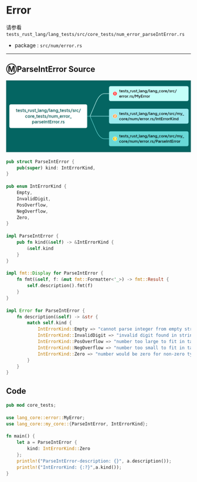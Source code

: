 # Error

请参看`tests_rust_lang/lang_tests/src/core_tests/num_error_parseIntError.rs`

- package : `src/num/error.rs`

<hr />

## Ⓜ️ParseIntError Source

<img src="https://github.com/syf20020816/Rust-Lang-Analysis/blob/main/imgs/num_error_ParseIntError.png">

```rust
pub struct ParseIntError {
    pub(super) kind: IntErrorKind,
}

pub enum IntErrorKind {
    Empty,
    InvalidDigit,
    PosOverflow,
    NegOverflow,
    Zero,
}

impl ParseIntError {
    pub fn kind(&self) -> &IntErrorKind {
        &self.kind
    }
}

impl fmt::Display for ParseIntError {
    fn fmt(&self, f: &mut fmt::Formatter<'_>) -> fmt::Result {
        self.description().fmt(f)
    }
}

impl Error for ParseIntError {
    fn description(&self) -> &str {
        match self.kind {
            IntErrorKind::Empty => "cannot parse integer from empty string",
            IntErrorKind::InvalidDigit => "invalid digit found in string",
            IntErrorKind::PosOverflow => "number too large to fit in target type",
            IntErrorKind::NegOverflow => "number too small to fit in target type",
            IntErrorKind::Zero => "number would be zero for non-zero type",
        }
    }
}

```

## Code

```rust
pub mod core_tests;

use lang_core::error::MyError;
use lang_core::my_core::{ParseIntError, IntErrorKind};

fn main() {
    let a = ParseIntError {
        kind: IntErrorKind::Zero
    };
    println!("ParseIntError-description: {}", a.description());
    println!("IntErrorKind: {:?}",a.kind());
}
```

